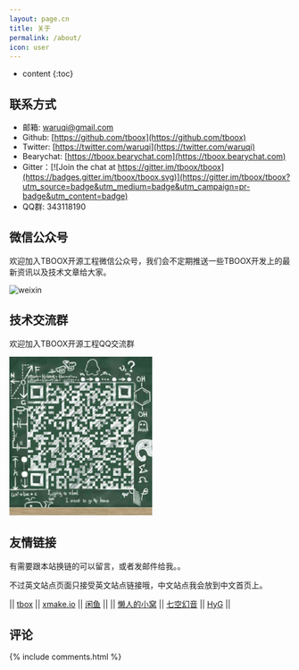 ```yaml
---
layout: page.cn
title: 关于
permalink: /about/
icon: user
---
```


* content
{:toc}

## 联系方式

* 邮箱: [waruqi@gmail.com](waruqi@gmail.com)
* Github: [https://github.com/tboox](https://github.com/tboox)
* Twitter: [https://twitter.com/waruqi](https://twitter.com/waruqi)
* Bearychat: [https://tboox.bearychat.com](https://tboox.bearychat.com)
* Gitter：[![Join the chat at https://gitter.im/tboox/tboox](https://badges.gitter.im/tboox/tboox.svg)](https://gitter.im/tboox/tboox?utm_source=badge&utm_medium=badge&utm_campaign=pr-badge&utm_content=badge)
* QQ群: 343118190


## 微信公众号

欢迎加入TBOOX开源工程微信公众号，我们会不定期推送一些TBOOX开发上的最新资讯以及技术文章给大家。

<img src="/static/img/weixin_public.jpg" alt="weixin" width="256" height="256">

## 技术交流群

欢迎加入TBOOX开源工程QQ交流群

<img src="/static/img/qqgroup.png" alt="qqgroup" width="256" height="284">

## 友情链接

有需要跟本站换链的可以留言，或者发邮件给我。。

不过英文站点页面只接受英文站点链接哦，中文站点我会放到中文首页上。

|| [tbox](http://github.com/tboox/tbox)    || [xmake.io](http://xmake.io/cn)     || [闲鱼](http://www.macrr.com/)                ||
|| [懒人的小窝](http://suppore.cn)         || [七空幻音](http://www.acgxt.com)   || [HyG](https://gaohaoyang.github.io)          || 

## 评论

{% include comments.html %}
